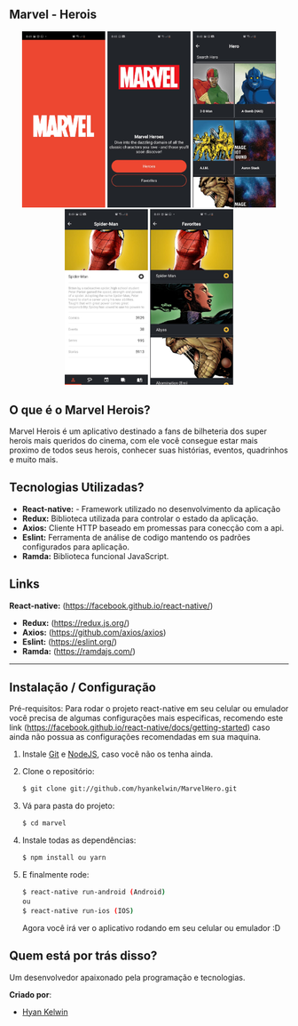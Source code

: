 ## Marvel - Herois

<p align="center">
  <img src="app/common/images/screenshot_1.jpeg" width="150"/>
  <img src="app/common/images/screenshot_2.jpeg" width="150"/>
  <img src="app/common/images/screenshot_3.jpeg" width="150"/>
  <img src="app/common/images/screenshot_4.jpeg" width="150"/>
  <img src="app/common/images/screenshot_5.jpeg" width="150"/>
</p>

<!-- O que é: -->

## O que é o Marvel Herois?

Marvel Herois é um aplicativo destinado a fans de bilheteria dos super herois mais queridos
do cinema, com ele você consegue estar mais proximo de todos seus herois, conhecer suas histórias, eventos,
quadrinhos e muito mais.

<!-- Tecnologias: -->

## Tecnologias Utilizadas?

- **React-native:** - Framework utilizado no desenvolvimento da aplicação
- **Redux:** Biblioteca utilizada para controlar o estado da aplicação.
- **Axios:** Cliente HTTP baseado em promessas para conecção com a api.
- **Eslint:** Ferramenta de análise de codigo mantendo os padrões configurados para aplicação.
- **Ramda:** Biblioteca funcional JavaScript.

<!-- Links: -->

## Links

**React-native:** (https://facebook.github.io/react-native/)

- **Redux:** (https://redux.js.org/)
- **Axios:** (https://github.com/axios/axios)
- **Eslint:** (https://eslint.org/)
- **Ramda:** (https://ramdajs.com/)

---

<!-- Primeiros passos / Instalação: -->

## Instalação / Configuração

Pré-requisitos: Para rodar o projeto react-native em seu celular ou emulador você precisa de algumas
configurações mais especificas, recomendo este link
(https://facebook.github.io/react-native/docs/getting-started) caso ainda não possua as configurações recomendadas em sua maquina.

1. Instale
   [Git](http://git-scm.com/downloads) e
   [NodeJS](http://nodejs.org/download/),
   caso você não os tenha ainda.

2. Clone o repositório:

   ```sh
   $ git clone git://github.com/hyankelwin/MarvelHero.git
   ```

3. Vá para pasta do projeto:

   ```sh
   $ cd marvel
   ```

4. Instale todas as dependências:

   ```sh
   $ npm install ou yarn
   ```

5. E finalmente rode:

   ```sh
   $ react-native run-android (Android)
   ou
   $ react-native run-ios (IOS)
   ```

   Agora você irá ver o aplicativo rodando em seu celular ou emulador :D

<!-- Criado por: -->

## Quem está por trás disso?

Um desenvolvedor apaixonado pela programação e tecnologias.

**Criado por**:

- [Hyan Kelwin](http://github.com/hyankelwin)
